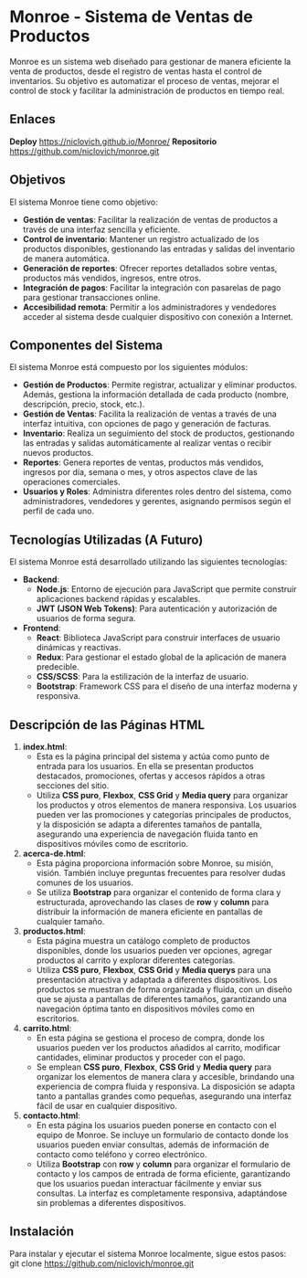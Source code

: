 # Monroe - Sistema de Ventas de Productos
Monroe es un sistema web diseñado para gestionar de manera eficiente la venta de productos, desde el registro de ventas hasta el control de inventarios. Su objetivo es automatizar el proceso de ventas, mejorar el control de stock y facilitar la administración de productos en tiempo real.
## Enlaces
  **Deploy** https://niclovich.github.io/Monroe/
  **Repositorio** https://github.com/niclovich/monroe.git
## Objetivos
El sistema Monroe tiene como objetivo:
- **Gestión de ventas**: Facilitar la realización de ventas de productos a través de una interfaz sencilla y eficiente.
- **Control de inventario**: Mantener un registro actualizado de los productos disponibles, gestionando las entradas y salidas del inventario de manera automática.
- **Generación de reportes**: Ofrecer reportes detallados sobre ventas, productos más vendidos, ingresos, entre otros.
- **Integración de pagos**: Facilitar la integración con pasarelas de pago para gestionar transacciones online.
- **Accesibilidad remota**: Permitir a los administradores y vendedores acceder al sistema desde cualquier dispositivo con conexión a Internet.
## Componentes del Sistema
El sistema Monroe está compuesto por los siguientes módulos:
- **Gestión de Productos**: Permite registrar, actualizar y eliminar productos. Además, gestiona la información detallada de cada producto (nombre, descripción, precio, stock, etc.).
- **Gestión de Ventas**: Facilita la realización de ventas a través de una interfaz intuitiva, con opciones de pago y generación de facturas.
- **Inventario**: Realiza un seguimiento del stock de productos, gestionando las entradas y salidas automáticamente al realizar ventas o recibir nuevos productos.
- **Reportes**: Genera reportes de ventas, productos más vendidos, ingresos por día, semana o mes, y otros aspectos clave de las operaciones comerciales.
- **Usuarios y Roles**: Administra diferentes roles dentro del sistema, como administradores, vendedores y gerentes, asignando permisos según el perfil de cada uno.
## Tecnologías Utilizadas (A Futuro)
El sistema Monroe está desarrollado utilizando las siguientes tecnologías:
- **Backend**:
  - **Node.js**: Entorno de ejecución para JavaScript que permite construir aplicaciones backend rápidas y escalables.
  - **JWT (JSON Web Tokens)**: Para autenticación y autorización de usuarios de forma segura.
- **Frontend**:
  - **React**: Biblioteca JavaScript para construir interfaces de usuario dinámicas y reactivas.
  - **Redux**: Para gestionar el estado global de la aplicación de manera predecible.
  - **CSS/SCSS**: Para la estilización de la interfaz de usuario.
  - **Bootstrap**: Framework CSS para el diseño de una interfaz moderna y responsiva.
## Descripción de las Páginas HTML
1. **index.html**:
   - Esta es la página principal del sistema y actúa como punto de entrada para los usuarios. En ella se presentan productos destacados, promociones, ofertas y accesos rápidos a otras secciones del sitio.
   - Utiliza **CSS puro**, **Flexbox**, **CSS Grid** y **Media query** para organizar los productos y otros elementos de manera responsiva. Los usuarios pueden ver las promociones y categorías principales de productos, y la disposición se adapta a diferentes tamaños de pantalla, asegurando una experiencia de navegación fluida tanto en dispositivos móviles como de escritorio.
2. **acerca-de.html**:
   - Esta página proporciona información sobre  Monroe, su misión, visión. También incluye preguntas frecuentes para resolver dudas comunes de los usuarios.
   - Se utiliza **Bootstrap** para organizar el contenido de forma clara y estructurada, aprovechando las clases de **row** y **column** para distribuir la información de manera eficiente en pantallas de cualquier tamaño.
3. **productos.html**:
   - Esta página muestra un catálogo completo de productos disponibles, donde los usuarios pueden ver opciones, agregar productos al carrito y explorar diferentes categorías.
   - Utiliza **CSS puro**, **Flexbox**, **CSS Grid** y **Media querys** para una presentación atractiva y adaptada a diferentes dispositivos. Los productos se muestran de forma organizada y fluida, con un diseño que se ajusta a pantallas de diferentes tamaños, garantizando una navegación óptima tanto en dispositivos móviles como en escritorios.
4. **carrito.html**:
   - En esta página se gestiona el proceso de compra, donde los usuarios pueden ver los productos añadidos al carrito, modificar cantidades, eliminar productos y proceder con el pago.
   - Se emplean **CSS puro**, **Flexbox**, **CSS Grid** y **Media query** para organizar los elementos de manera clara y accesible, brindando una experiencia de compra fluida y responsiva. La disposición se adapta tanto a pantallas grandes como pequeñas, asegurando una interfaz fácil de usar en cualquier dispositivo.
5. **contacto.html**:
   - En esta página los usuarios pueden ponerse en contacto con el equipo de Monroe. Se incluye un formulario de contacto donde los usuarios pueden enviar consultas, además de información de contacto como teléfono y correo electrónico.
   - Utiliza **Bootstrap** con **row** y **column** para organizar el formulario de contacto y los campos de entrada de forma eficiente, garantizando que los usuarios puedan interactuar fácilmente y enviar sus consultas. La interfaz es completamente responsiva, adaptándose sin problemas a diferentes dispositivos.
## Instalación
Para instalar y ejecutar el sistema Monroe localmente, sigue estos pasos:
  git clone https://github.com/niclovich/monroe.git
